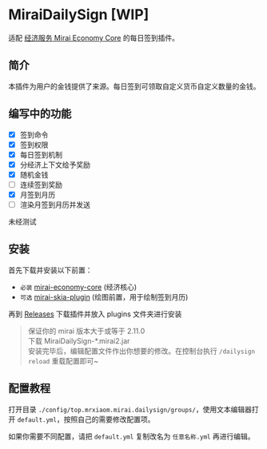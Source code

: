 # MiraiDailySign [WIP]

适配 [经济服务 Mirai Economy Core](https://github.com/cssxsh/mirai-economy-core) 的每日签到插件。

## 简介

本插件为用户的金钱提供了来源。每日签到可领取自定义货币自定义数量的金钱。

## 编写中的功能

* [x] 签到命令
* [x] 签到权限
* [x] 每日签到机制
* [x] 分经济上下文给予奖励
* [x] 随机金钱
* [ ] 连续签到奖励
* [x] 月签到月历
* [ ] 渲染月签到月历并发送

未经测试

## 安装

首先下载并安装以下前置：
* `必装` [mirai-economy-core](https://github.com/cssxsh/mirai-economy-core/releases) (经济核心)
* `可选` [mirai-skia-plugin](https://github.com/cssxsh/mirai-skia-plugin/releases) (绘图前置，用于绘制签到月历)

再到 [Releases](https://github.com/MrXiaoM/MiraiDailySign/releases) 下载插件并放入 plugins 文件夹进行安装

> 保证你的 mirai 版本大于或等于 2.11.0  
> 下载 MiraiDailySign-*.mirai2.jar  
> 安装完毕后，编辑配置文件作出你想要的修改。在控制台执行 `/dailysign reload` 重载配置即可~

## 配置教程

打开目录 `./config/top.mrxiaom.mirai.dailysign/groups/`，使用文本编辑器打开 `default.yml`，按照自己的需要修改配置项。

如果你需要不同配置，请把 `default.yml` 复制改名为 `任意名称.yml` 再进行编辑。


